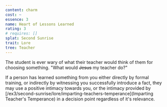 ```yaml
---
content: charm
cost: ~
essence: 3
name: Heart of Lessons Learned
rating: 3
# requires: []
splat: Second Sunrise
trait: Lore
tree: Teacher
---
```


The student is ever wary of what their teacher would think of them for choosing something. "What would ~~Jesus~~ my teacher do?"

If a person has learned something from you either directly by formal training, or indirectly by witnessing you successfully introduce a fact, they may use a positive intimacy towards you, or the intimacy provided by [/ex3/second-sunrise/lore/imparting-teachers-temperance](Imparting Teacher's Temperance) in a decision point regardless of it's relevance.
